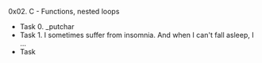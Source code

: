 0x02. C - Functions, nested loops
- Task 0. _putchar
- Task 1. I sometimes suffer from insomnia. And when I can't fall asleep, I ...
- Task 